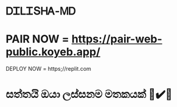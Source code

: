 # ᎠᏆᏞᏆՏᎻᎪ-ᎷᎠ


# PAIR NOW = https://pair-web-public.koyeb.app/

DEPLOY NOW = https;//replit.com

# සත්තයි ඔයා ලස්සනම මතකයක් 💫✔️👊
